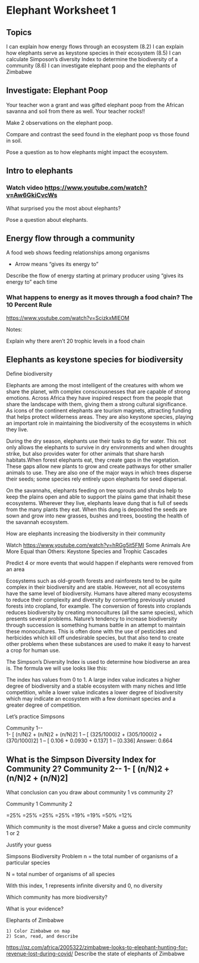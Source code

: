 # Elephant Worksheet 1
## Topics
I can explain how energy flows through an ecosystem (8.2)
I can explain how elephants serve as keystone species in their ecosystem (8.5)
I can calculate Simposon’s diversity Index to determine the biodiversity of a community (8.6)
I can investigate elephant poop and the elephants of Zimbabwe

## Investigate: Elephant Poop

Your teacher won a grant and was gifted elephant poop from the African savanna and soil from there as well. Your teacher rocks!!

Make 2 observations on the elephant poop.

Compare and contrast the seed found in the elephant poop vs those found in soil.

Pose a question as to how elephants might impact the ecosystem.

## Intro to elephants
### Watch video https://www.youtube.com/watch?v=Aw6GkiCvcWs

What surprised you the most about elephants?

Pose a question about elephants.

## Energy flow through a community
A food web shows feeding relationships among organisms
- Arrow means “gives its energy to”

Describe the flow of energy starting at primary producer using “gives its energy to” each time

### What happens to energy as it moves through a food chain? The 10 Percent Rule
https://www.youtube.com/watch?v=ScizkxMlEOM

Notes:

Explain why there aren’t 20 trophic levels in a food chain

## Elephants as keystone species for biodiversity
Define biodiversity

Elephants are among the most intelligent of the creatures with whom we share the planet, with complex consciousnesses that are capable of strong emotions. Across Africa they have inspired respect from the people that share the landscape with them, giving them a strong cultural significance. As icons of the continent elephants are tourism magnets, attracting funding that helps protect wilderness areas. They are also keystone species, playing an important role in maintaining the biodiversity of the ecosystems in which they live.

During the dry season, elephants use their tusks to dig for water. This not only allows the elephants to survive in dry environments and when droughts strike, but also provides water for other animals that share harsh habitats.When forest elephants eat, they create gaps in the vegetation. These gaps allow new plants to grow and create pathways for other smaller animals to use. They are also one of the major ways in which trees disperse their seeds; some species rely entirely upon elephants for seed dispersal.

On the savannahs, elephants feeding on tree sprouts and shrubs help to keep the plains open and able to support the plains game that inhabit these ecosystems. Wherever they live, elephants leave dung that is full of seeds from the many plants they eat. When this dung is deposited the seeds are sown and grow into new grasses, bushes and trees, boosting the health of the savannah ecosystem.

How are elephants increasing the biodiversity in their community

Watch https://www.youtube.com/watch?v=hRGg5it5FMI
Some Animals Are More Equal than Others: Keystone Species and Trophic Cascades

Predict 4 or more events that would happen if elephants were removed from an area



Ecosystems such as old-growth forests and rainforests tend to be quite complex in their biodiversity and are stable.  However, not all ecosystems have the same level of biodiversity.  Humans have altered many ecosystems to reduce their complexity and diversity by converting previously unused forests into cropland, for example.  The conversion of forests into croplands reduces biodiversity by creating monocultures (all the same species), which presents several problems.  Nature’s tendency to increase biodiversity through succession is something humans battle in an attempt to maintain these monocultures.  This is often done with the use of pesticides and herbicides which kill off undesirable species, but that also tend to create other problems when these substances are used to make it easy to harvest a crop for human use.  

The Simpson’s Diversity Index is used to determine how biodiverse an area is.  The formula we will use looks like this:

The index has values from 0 to 1.  A large index value indicates a higher degree of biodiversity and a stable ecosystem with many niches and little competition, while a lower value indicates a lower degree of biodiversity which may indicate an ecosystem with a few dominant species and a greater degree of competition.  








Let’s practice Simpsons


Community 1--                                                         
1- [ (n/N)2 + (n/N)2 + (n/N)2]
1 – [ (325/1000)2 + (305/1000)2 + (370/1000)2]
1 – [ 0.106 + 0.0930 + 0.137]
1 – [0.336]
Answer: 0.664

What is the Simpson Diversity Index for Community 2?
Community 2-- 
1- [ (n/N)2 + (n/N)2 + (n/N)2]
-



What conclusion can you draw about community 1 vs community 2?





Community 1
Community 2
  
 
  
=25%  =25% =25%  =25%           =19%     =19%      =50% =12%

Which community is the most diverse? Make a guess and circle community 1 or 2



Justify your guess









Simpsons Biodiversity Problem
n = the total number of organisms of a particular species 

N = total number of organisms of all species


With this index, 1 represents infinite diversity and 0, no diversity







Which community has more biodiversity? 


What is your evidence?

Elephants of Zimbabwe















    1) Color Zimbabwe on map
    2) Scan, read, and describe
https://qz.com/africa/2005322/zimbabwe-looks-to-elephant-hunting-for-revenue-lost-during-covid/
Describe the state of elephants of Zimbabwe






